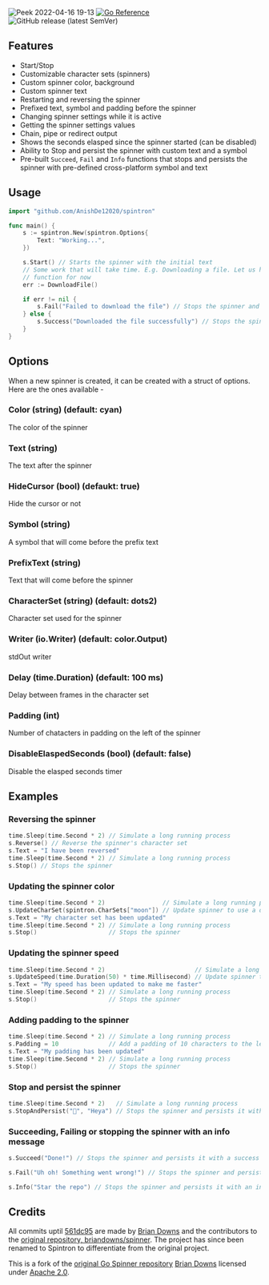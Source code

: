 ![Peek 2022-04-16 19-13](https://user-images.githubusercontent.com/63192115/163711658-5da3f280-eb32-42de-8c02-cb33618d67b3.gif)
[![Go Reference](https://pkg.go.dev/badge/github.com/AnishDe12020/spintron.svg)](https://pkg.go.dev/github.com/AnishDe12020/spintron)
![GitHub release (latest SemVer)](https://img.shields.io/github/v/release/AnishDe12020/spintron)

## Features
- Start/Stop
- Customizable character sets (spinners)
- Custom spinner color, background	
- Custom spinner text
- Restarting and reversing the spinner
- Prefixed text, symbol and padding before the spinner
- Changing spinner settings while it is active
- Getting the spinner settings values
- Chain, pipe or redirect output
- Shows the seconds elasped since the spinner started (can be disabled)
- Ability to Stop and persist the spinner with custom text and a symbol
- Pre-built `Succeed`, `Fail` and `Info` functions that stops and persists the spinner with pre-defined cross-platform symbol and text

## Usage
```go
import "github.com/AnishDe12020/spintron"

func main() {
	s := spintron.New(spintron.Options{
		Text: "Working...",
	})

	s.Start() // Starts the spinner with the initial text
	// Some work that will take time. E.g. Downloading a file. Let us have a dummy
	// function for now
	err := DownloadFile()

	if err != nil {
		s.Fail("Failed to download the file") // Stops the spinner and shows a error sign with the given text
	} else {
		s.Success("Downloaded the file successfully") // Stops the spinner and shows a success sign with the given text
	}
}
```
## Options
When a new spinner is created, it can be created with a struct of options. Here are the ones available - 
### Color (string) (default: cyan)
The color of the spinner
### Text (string)
The text after the spinner
### HideCursor (bool) (defaukt: true)
Hide the cursor or not
### Symbol (string)
A symbol that will come before the prefix text
### PrefixText (string)
Text that will come before the spinner
### CharacterSet (string) (default: dots2)
Character set used for the spinner
### Writer (io.Writer) (default: color.Output)
stdOut writer
### Delay (time.Duration) (default: 100 ms)
Delay between frames in the character set
### Padding (int)
Number of chatacters in padding on the left of the spinner
### DisableElaspedSeconds (bool) (default: false)
Disable the elasped seconds timer


## Examples
### Reversing the spinner
```go
time.Sleep(time.Second * 2) // Simulate a long running process
s.Reverse() // Reverse the spinner's character set
s.Text = "I have been reversed"
time.Sleep(time.Second * 2) // Simulate a long running process
s.Stop() // Stops the spinner
```
### Updating the spinner color
```go
time.Sleep(time.Second * 2)                // Simulate a long running process
s.UpdateCharSet(spintron.CharSets["moon"]) // Update spinner to use a different character set
s.Text = "My character set has been updated"
time.Sleep(time.Second * 2) // Simulate a long running process
s.Stop()                    // Stops the spinner
```
### Updating the spinner speed
```go
time.Sleep(time.Second * 2)                         // Simulate a long running process
s.UpdateSpeed(time.Duration(50) * time.Millisecond) // Update spinner to use a different speed, here making it twice that of the default speed
s.Text = "My speed has been updated to make me faster"
time.Sleep(time.Second * 2) // Simulate a long running process
s.Stop()                    // Stops the spinner
```
### Adding padding to the spinner
```go
time.Sleep(time.Second * 2) // Simulate a long running process
s.Padding = 10              // Add a padding of 10 characters to the left of the spinner
s.Text = "My padding has been updated"
time.Sleep(time.Second * 2) // Simulate a long running process
s.Stop()                    // Stops the spinner
```
### Stop and persist the spinner
```go
time.Sleep(time.Second * 2)   // Simulate a long running process
s.StopAndPersist("👀", "Heya") // Stops the spinner and persists it with a custom symbol and text
```
### Succeeding, Failing or stopping the spinner with an info message
```go
s.Succeed("Done!") // Stops the spinner and persists it with a success sign and message
```
```go
s.Fail("Uh oh! Something went wrong!") // Stops the spinner and persists it with an error sign and message
```
```go
s.Info("Star the repo") // Stops the spinner and persists it with an info sign and message
```

## Credits

All commits uptil [561dc95](https://github.com/AnishDe12020/spinner/commit/561dc95eeadf7fc57c2fe6ce2253f0f3361c0f75) are made by [Brian Downs](https://github.com/briandowns) and the contributors to the [original repository, briandowns/spinner](https://github.com/briandowns/spinner). The project has since been renamed to Spintron to differentiate from the original project.

This is a fork of the [original Go Spinner repository](https://github.com/briandowns/spinner) [Brian Downs](https://github.com/briandowns) licensed under [Apache 2.0](https://www.apache.org/licenses/LICENSE-2.0).
